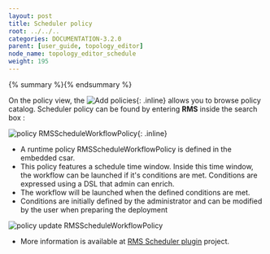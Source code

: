 ```yaml
---
layout: post
title: Scheduler policy
root: ../../..
categories: DOCUMENTATION-3.2.0
parent: [user_guide, topology_editor]
node_name: topology_editor_schedule
weight: 195
---
```


{% summary %}{% endsummary %}

  
On the policy view, the ![Add policies](../../images/3.2.0/user_guide/policy_btn.png){: .inline} allows you to browse policy catalog.
Scheduler policy can be found by entering **RMS** inside the search box : 

![policy RMSScheduleWorkflowPolicy](../../images/3.2.0/user_guide/policy_catalog_1.png){: .inline} 


- A runtime policy RMSScheduleWorkflowPolicy is defined in the embedded csar.
- This policy features a schedule time window. Inside this time window, the workflow can be launched if it's conditions are met.
Conditions are expressed using a DSL that admin can enrich.
- The workflow will be launched when the defined conditions are met. 
- Conditions are initially defined by the administrator and can be modified by the user when preparing the deployment


![policy update RMSScheduleWorkflowPolicy](../../images/3.2.0/user_guide/policy_deploy_1.png) 

- More information is available at [RMS Scheduler plugin](https://github.com/alien4cloud/alien4cloud-rms-scheduler-plugin) project.



